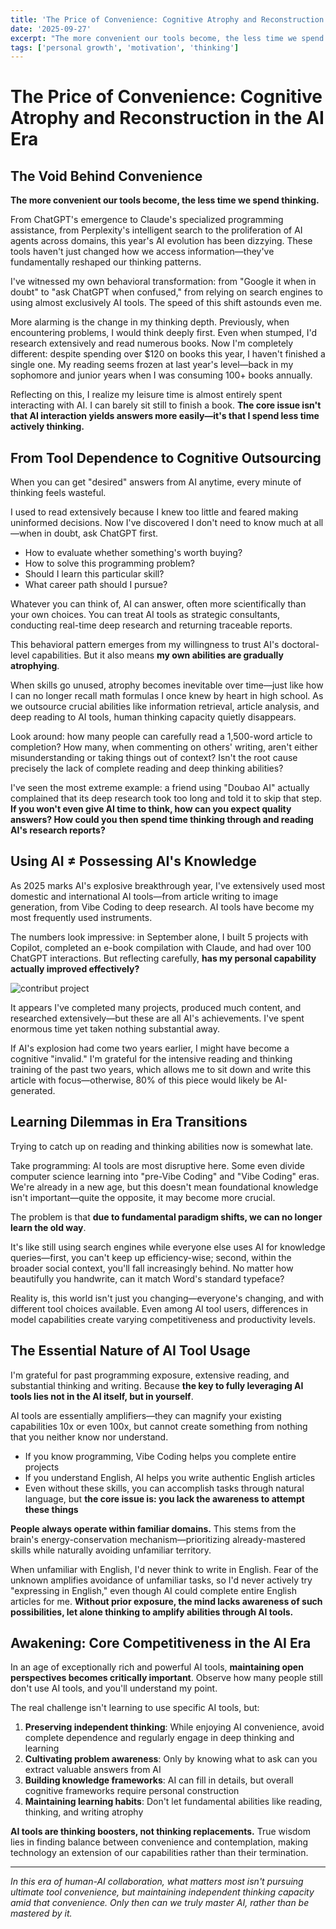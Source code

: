 ```yaml
---
title: 'The Price of Convenience: Cognitive Atrophy and Reconstruction in the AI Era'
date: '2025-09-27'
excerpt: "The more convenient our tools become, the less time we spend thinking."
tags: ['personal growth', 'motivation', 'thinking']
---
```

# The Price of Convenience: Cognitive Atrophy and Reconstruction in the AI Era

## The Void Behind Convenience

**The more convenient our tools become, the less time we spend thinking.**

From ChatGPT's emergence to Claude's specialized programming assistance, from Perplexity's intelligent search to the proliferation of AI agents across domains, this year's AI evolution has been dizzying. These tools haven't just changed how we access information—they've fundamentally reshaped our thinking patterns.

I've witnessed my own behavioral transformation: from "Google it when in doubt" to "ask ChatGPT when confused," from relying on search engines to using almost exclusively AI tools. The speed of this shift astounds even me.

More alarming is the change in my thinking depth. Previously, when encountering problems, I would think deeply first. Even when stumped, I'd research extensively and read numerous books. Now I'm completely different: despite spending over $120 on books this year, I haven't finished a single one. My reading seems frozen at last year's level—back in my sophomore and junior years when I was consuming 100+ books annually.

Reflecting on this, I realize my leisure time is almost entirely spent interacting with AI. I can barely sit still to finish a book. **The core issue isn't that AI interaction yields answers more easily—it's that I spend less time actively thinking.**

## From Tool Dependence to Cognitive Outsourcing

When you can get "desired" answers from AI anytime, every minute of thinking feels wasteful.

I used to read extensively because I knew too little and feared making uninformed decisions. Now I've discovered I don't need to know much at all—when in doubt, ask ChatGPT first.

- How to evaluate whether something's worth buying?
- How to solve this programming problem?
- Should I learn this particular skill?
- What career path should I pursue?

Whatever you can think of, AI can answer, often more scientifically than your own choices. You can treat AI tools as strategic consultants, conducting real-time deep research and returning traceable reports.

This behavioral pattern emerges from my willingness to trust AI's doctoral-level capabilities. But it also means **my own abilities are gradually atrophying**.

When skills go unused, atrophy becomes inevitable over time—just like how I can no longer recall math formulas I once knew by heart in high school. As we outsource crucial abilities like information retrieval, article analysis, and deep reading to AI tools, human thinking capacity quietly disappears.

Look around: how many people can carefully read a 1,500-word article to completion? How many, when commenting on others' writing, aren't either misunderstanding or taking things out of context? Isn't the root cause precisely the lack of complete reading and deep thinking abilities?

I've seen the most extreme example: a friend using "Doubao AI" actually complained that its deep research took too long and told it to skip that step. **If you won't even give AI time to think, how can you expect quality answers? How could you then spend time thinking through and reading AI's research reports?**

## Using AI ≠ Possessing AI's Knowledge

As 2025 marks AI's explosive breakthrough year, I've extensively used most domestic and international AI tools—from article writing to image generation, from Vibe Coding to deep research. AI tools have become my most frequently used instruments.

The numbers look impressive: in September alone, I built 5 projects with Copilot, completed an e-book compilation with Claude, and had over 100 ChatGPT interactions. But reflecting carefully, **has my personal capability actually improved effectively?**

![contribut project](/images/posts/ai-tools-use/image.png)

It appears I've completed many projects, produced much content, and researched extensively—but these are all AI's achievements. I've spent enormous time yet taken nothing substantial away.

If AI's explosion had come two years earlier, I might have become a cognitive "invalid." I'm grateful for the intensive reading and thinking training of the past two years, which allows me to sit down and write this article with focus—otherwise, 80% of this piece would likely be AI-generated.

## Learning Dilemmas in Era Transitions

Trying to catch up on reading and thinking abilities now is somewhat late.

Take programming: AI tools are most disruptive here. Some even divide computer science learning into "pre-Vibe Coding" and "Vibe Coding" eras. We're already in a new age, but this doesn't mean foundational knowledge isn't important—quite the opposite, it may become more crucial.

The problem is that **due to fundamental paradigm shifts, we can no longer learn the old way**.

It's like still using search engines while everyone else uses AI for knowledge queries—first, you can't keep up efficiency-wise; second, within the broader social context, you'll fall increasingly behind. No matter how beautifully you handwrite, can it match Word's standard typeface?

Reality is, this world isn't just you changing—everyone's changing, and with different tool choices available. Even among AI tool users, differences in model capabilities create varying competitiveness and productivity levels.

## The Essential Nature of AI Tool Usage

I'm grateful for past programming exposure, extensive reading, and substantial thinking and writing. Because **the key to fully leveraging AI tools lies not in the AI itself, but in yourself**.

AI tools are essentially amplifiers—they can magnify your existing capabilities 10x or even 100x, but cannot create something from nothing that you neither know nor understand.

- If you know programming, Vibe Coding helps you complete entire projects
- If you understand English, AI helps you write authentic English articles  
- Even without these skills, you can accomplish tasks through natural language, but **the core issue is: you lack the awareness to attempt these things**

**People always operate within familiar domains.** This stems from the brain's energy-conservation mechanism—prioritizing already-mastered skills while naturally avoiding unfamiliar territory.

When unfamiliar with English, I'd never think to write in English. Fear of the unknown amplifies avoidance of unfamiliar tasks, so I'd never actively try "expressing in English," even though AI could complete entire English articles for me. **Without prior exposure, the mind lacks awareness of such possibilities, let alone thinking to amplify abilities through AI tools.**

## Awakening: Core Competitiveness in the AI Era

In an age of exceptionally rich and powerful AI tools, **maintaining open perspectives becomes critically important**. Observe how many people still don't use AI tools, and you'll understand my point.

The real challenge isn't learning to use specific AI tools, but:

1. **Preserving independent thinking**: While enjoying AI convenience, avoid complete dependence and regularly engage in deep thinking and learning
2. **Cultivating problem awareness**: Only by knowing what to ask can you extract valuable answers from AI
3. **Building knowledge frameworks**: AI can fill in details, but overall cognitive frameworks require personal construction  
4. **Maintaining learning habits**: Don't let fundamental abilities like reading, thinking, and writing atrophy

**AI tools are thinking boosters, not thinking replacements.** True wisdom lies in finding balance between convenience and contemplation, making technology an extension of our capabilities rather than their termination.

---

*In this era of human-AI collaboration, what matters most isn't pursuing ultimate tool convenience, but maintaining independent thinking capacity amid that convenience. Only then can we truly master AI, rather than be mastered by it.*
